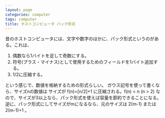 ```yaml
---
layout: page
categories: computer
tags: computer
title: ホストコンピュータ パック形式
---
```


 
昔のホストコンピュータには、文字や数字のほかに、パック形式というのがある。これは、

1. 偶数なら1バイトを足して奇数にする。
2. 符号(プラス・マイナス)として使用するためのフィールドを1バイト追加する。
3. 1/2に圧縮する。

という感じで、数値を格納するための形式らしい。
ガウス記号を使って書くなら、サイズnの数値は サイズが f(n)=\[n/2\]+1 に圧縮される。f(n) < n (n > 2) なので、サイズが3以上なら、パック形式を使えば容量を節約できることになる。逆に、パック形式にしてサイズがmになるなら、元のサイズは 2(m-1) または 2(m-1)+1 。
